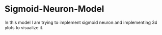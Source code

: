 # Sigmoid-Neuron-Model
In this model I am trying to implement sigmoid neuron and implementing 3d plots to visualize it.
